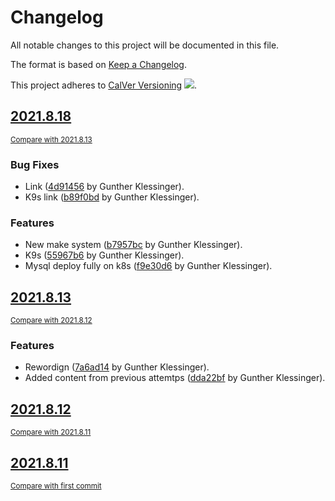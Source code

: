 <!-- AUTOMATICALLY GENERATED FILE - DO NOT DIRECTLY EDIT!

Direct edits will be gone after next CI build.
By: gk@axgk (Wed Aug 18 03:26:35 2021)
Command Line (see duties.py):

    /home/gk/miniconda3/envs/blog_py39/bin/doc pre_process \
     --fail_on_blacklisted_words \
     --patch_mkdocs_filewatch_ign_lp \
     --gen_theme_link \
     --gen_last_modify_date \
     --gen_change_log \
     --gen_change_log_versioning_stanza=calver \
     --gen_change_log \
     --gen_credits_page \
     --gen_auto_docs \
     --lit_prog_evaluation=md \
     --lit_prog_evaluation_timeout=5 \
     --lit_prog_on_err_keep_running=false
-->

# Changelog
All notable changes to this project will be documented in this file.

The format is based on [Keep a Changelog](http://keepachangelog.com/en/1.0.0/).

This project adheres to [CalVer Versioning](http://calver.org) ![](https://img.shields.io/badge/calver-YYYY.M.D-22bfda.svg).

## [2021.8.18](https://github.com/AXGKl/blog/releases/tag/2021.8.18)
<small>[Compare with 2021.8.13](https://github.com/AXGKl/blog/compare/2021.8.13...2021.8.18)</small>

### Bug Fixes
- Link ([4d91456](https://github.com/AXGKl/blog/commit/4d91456bca8b8afac97e93d88b77709d7a772c41) by Gunther Klessinger).
- K9s link ([b89f0bd](https://github.com/AXGKl/blog/commit/b89f0bdc06808a53b92e652f8c292b2bfe396e2d) by Gunther Klessinger).

### Features
- New make system ([b7957bc](https://github.com/AXGKl/blog/commit/b7957bc58e91142a087ff35346eb5c4f0ffca90d) by Gunther Klessinger).
- K9s ([55967b6](https://github.com/AXGKl/blog/commit/55967b6dd9dcc4674b98c386cf17ae3f815477f3) by Gunther Klessinger).
- Mysql deploy fully on k8s ([f9e30d6](https://github.com/AXGKl/blog/commit/f9e30d680ac329b25024111a28cf64a86de31d7a) by Gunther Klessinger).


## [2021.8.13](https://github.com/AXGKl/blog/releases/tag/2021.8.13)
<small>[Compare with 2021.8.12](https://github.com/AXGKl/blog/compare/2021.8.12...2021.8.13)</small>

### Features
- Rewordign ([7a6ad14](https://github.com/AXGKl/blog/commit/7a6ad14eb6e08823a2ec00852c8d633d973234c0) by Gunther Klessinger).
- Added content from previous attemtps ([dda22bf](https://github.com/AXGKl/blog/commit/dda22bf07d89d6488f304a1d1e9b726c22b61665) by Gunther Klessinger).


## [2021.8.12](https://github.com/AXGKl/blog/releases/tag/2021.8.12)
<small>[Compare with 2021.8.11](https://github.com/AXGKl/blog/compare/2021.8.11...2021.8.12)</small>


## [2021.8.11](https://github.com/AXGKl/blog/releases/tag/2021.8.11)
<small>[Compare with first commit](https://github.com/AXGKl/blog/compare/45bc18a6ab9ed9d2ac280ae113899a55ee4d827c...2021.8.11)</small>

